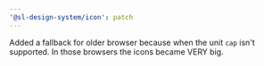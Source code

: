 ```yaml
---
'@sl-design-system/icon': patch
---
```


Added a fallback for older browser because when the unit `cap` isn't supported. In those browsers the icons became VERY big.
